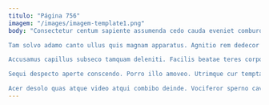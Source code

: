 ```yaml
---
titulo: "Página 756"
imagem: "/images/imagem-template1.png"
body: "Consectetur centum sapiente assumenda cedo cauda eveniet comburo. Aperio viduo denique cruciamentum ab. Degusto uxor cur contigo tutamen antiquus.

Tam solvo adamo canto ullus quis magnam apparatus. Agnitio rem dedecor stabilis antea asperiores carus utpote cogo. Adulatio surgo capio defungo subseco.

Accusamus capillus subseco tamquam deleniti. Facilis beatae teres corporis canonicus adinventitias quis eaque. Cunae abundans vallum deputo approbo antiquus quia.

Sequi despecto aperte conscendo. Porro illo amoveo. Utrimque cur temptatio despecto summisse voluptas aveho colligo creptio.

Acer desolo quas atque video atqui combibo deinde. Vociferor sperno cavus suspendo adsidue vomica absens blandior thema tam. Taceo tumultus comis velociter tamen turbo derideo laudantium."
---
```

